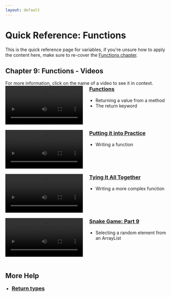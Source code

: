 ```yaml
---
layout: default
---
```


<style>
        .vid-container {
            display: flex;
            align-items: flex-start;
        }

        .vid-video {
            flex: 1;
        }

        .vid-content {
            flex: 1;
            margin-left: 20px;
        }

        h3 {
            margin-top: 0;
        }

        ul {
            padding-left: 20px;
        }
    </style>
<h1>Quick Reference: Functions</h1>

This is the quick reference page for variables, if you're unsure how to apply the content here, make sure to re-cover the <a href="../Lessons/functions">Functions chapter</a>.

<h2>Chapter 9: Functions - Videos</h2>
For more information, click on the name of a video to see it in context.
<br>
<div class="vid-container">
	<div class="vid-video">
		<video width="100%" controls>
			<source src="{{ site.baseurl }}Videos/Functions.mp4" type="video/mp4">
			Your browser does not support the video tag.
		</video>
	</div>
	<div class="vid-content">
		<h3><a href="{{ site.baseurl }}Lessons/functions">Functions</a></h3>
		<ul>
            <li>Returning a value from a method</li>
            <li>The return keyword</li>
		</ul>
	</div>
</div>
<br>
<div class="vid-container">
	<div class="vid-video">
		<video width="100%" controls>
			<source src="{{ site.baseurl }}Videos/WritingASimpleFunction.mp4" type="video/mp4">
			Your browser does not support the video tag.
		</video>
	</div>
	<div class="vid-content">
		<h3><a href="{{ site.baseurl }}Lessons/functions#putting_it_into_practice">Putting it into Practice</a></h3>
		<ul>
            <li>Writing a function</li>
		</ul>
	</div>
</div>
<br>
<div class="vid-container">
	<div class="vid-video">
		<video width="100%" controls>
			<source src="{{ site.baseurl }}Videos/WritingAComplexFunction.mp4" type="video/mp4">
			Your browser does not support the video tag.
		</video>
	</div>
	<div class="vid-content">
		<h3><a href="{{ site.baseurl }}Lessons/functions#tying_it_all_together">Tying It All Together</a></h3>
		<ul>
            <li>Writing a more complex function</li>
		</ul>
	</div>
</div>
<br>
<div class="vid-container">
	<div class="vid-video">
		<video width="100%" controls>
			<source src="{{ site.baseurl }}Videos/SnakePart9.mp4" type="video/mp4">
			Your browser does not support the video tag.
		</video>
	</div>
	<div class="vid-content">
		<h3><a href="{{ site.baseurl }}Lessons/functions#snake_video">Snake Game: Part 9</a></h3>
		<ul>
            <li>Selecting a random element from an ArrayList</li>
		</ul>
	</div>
</div>
<br>

<h2>More Help</h2>
<ul>
    <li><h3><a href="https://youtu.be/4JzDttgdILQ?si=shIgzkyvAGeN3PtJ&t=14221" target="_blank">Return types</a></h3></li>
</ul>
<br>